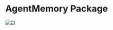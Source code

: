 # AgentMemory Package

[![CI](https://github.com/enricogoerlitz/agentmemory-py/actions/workflows/ci.yml/badge.svg)](https://github.com/enricogoerlitz/agentmemory-py/actions/workflows/ci.yml)